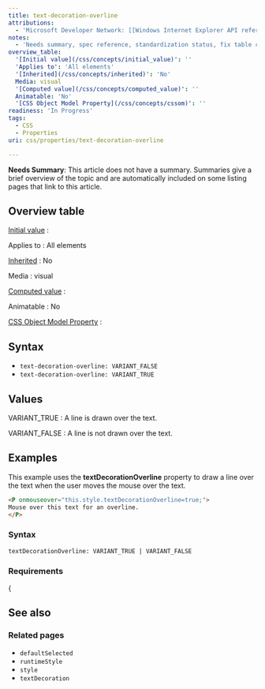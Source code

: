```yaml
---
title: text-decoration-overline
attributions:
  - 'Microsoft Developer Network: [[Windows Internet Explorer API reference](http://msdn.microsoft.com/en-us/library/ie/hh828809%28v=vs.85%29.aspx) Article]'
notes:
  - 'Needs summary, spec reference, standardization status, fix table coding in Notes, fix broken link'
overview_table:
  '[Initial value](/css/concepts/initial_value)': ''
  'Applies to': 'All elements'
  '[Inherited](/css/concepts/inherited)': 'No'
  Media: visual
  '[Computed value](/css/concepts/computed_value)': ''
  Animatable: 'No'
  '[CSS Object Model Property](/css/concepts/cssom)': ''
readiness: 'In Progress'
tags:
  - CSS
  - Properties
uri: css/properties/text-decoration-overline

---
```

**Needs Summary**: This article does not have a summary. Summaries give a brief overview of the topic and are automatically included on some listing pages that link to this article.

## Overview table

[Initial value](/css/concepts/initial_value)
:

Applies to
:   All elements

[Inherited](/css/concepts/inherited)
:   No

Media
:   visual

[Computed value](/css/concepts/computed_value)
:

Animatable
:   No

[CSS Object Model Property](/css/concepts/cssom)
:

## Syntax

-   `text-decoration-overline: VARIANT_FALSE`
-   `text-decoration-overline: VARIANT_TRUE`

## Values

VARIANT\_TRUE
:   A line is drawn over the text.

VARIANT\_FALSE
:   A line is not drawn over the text.

## Examples

This example uses the **textDecorationOverline** property to draw a line over the text when the user moves the mouse over the text.

``` html
<P onmouseover="this.style.textDecorationOverline=true;">
Mouse over this text for an overline.
</P>
```

### Syntax

`textDecorationOverline: VARIANT_TRUE | VARIANT_FALSE`

### Requirements

{

## See also

### Related pages

-   `defaultSelected`
-   `runtimeStyle`
-   `style`
-   `textDecoration`
